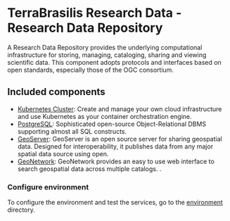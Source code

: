 # TerraBrasilis Research Data - Research Data Repository
A Research Data Repository provides the underlying computational infrastructure for storing, managing, cataloging, sharing and viewing scientific data. This component adopts protocols and interfaces based on open standards, especially those of the OGC consortium.

## Included components

* [Kubernetes Cluster](): Create and manage your own cloud infrastructure and use Kubernetes as your container orchestration engine.
* [PostgreSQL](): Sophisticated open-source Object-Relational DBMS supporting almost all SQL constructs.
* [GeoServer](): GeoServer is an open source server for sharing geospatial data. Designed for interoperability, it publishes data from any major spatial data source using open.
* [GeoNetwork](): GeoNetwork provides an easy to use web interface to search geospatial data across multiple catalogs. .

### Configure environment

To configure the environment and test the services, go to the [environment](environment) directory.
